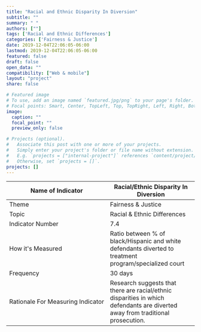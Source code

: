 ```yaml
---
title: "Racial and Ethnic Disparity In Diversion"
subtitle: ""
summary: " "
authors: [""]
tags: ['Racial and Ethnic Differences']
categories: ['Fairness & Justice']
date: 2019-12-04T22:06:05-06:00
lastmod: 2019-12-04T22:06:05-06:00
featured: false
draft: false
open_data: ""
compatibility: ["Web & mobile"]
layout: "project"
share: false

# Featured image
# To use, add an image named `featured.jpg/png` to your page's folder.
# Focal points: Smart, Center, TopLeft, Top, TopRight, Left, Right, BottomLeft, Bottom, BottomRight.
image:
  caption: ""
  focal_point: ""
  preview_only: false

# Projects (optional).
#   Associate this post with one or more of your projects.
#   Simply enter your project's folder or file name without extension.
#   E.g. `projects = ["internal-project"]` references `content/project/deep-learning/index.md`.
#   Otherwise, set `projects = []`.
projects: []
---
```



| Name of Indicator                 | Racial/Ethnic Disparity In Diversion                                                                                            |
|-----------------------------------|---------------------------------------------------------------------------------------------------------------------------------|
| Theme                             | Fairness & Justice                                                                                                              |
| Topic                             | Racial & Ethnic Differences                                                                                                     |
| Indicator Number                  | 7\.4                                                                                                                            |
| How it's Measured                 | Ratio between % of black/Hispanic and white defendants diverted to treatment program/specialized court                          |
| Frequency                         | 30 days                                                                                                                         |
| Rationale For Measuring Indicator | Research suggests that there are racial/ethnic disparities in which defendants are diverted away from traditional prosecution\. |
